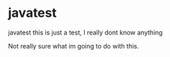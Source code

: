 # javatest
javatest
this is just a test, I really dont know anything


Not really sure what im going to do with this.
